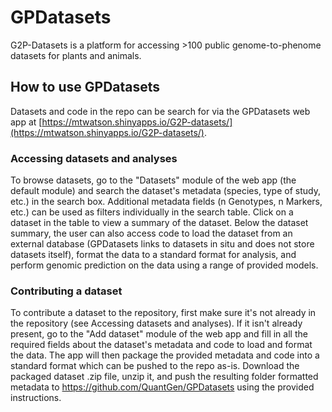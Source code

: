 # GPDatasets

G2P-Datasets is a platform for accessing >100 public genome-to-phenome datasets for plants and animals.

## How to use GPDatasets
Datasets and code in the repo can be search for via the GPDatasets web app at [https://mtwatson.shinyapps.io/G2P-datasets/](https://mtwatson.shinyapps.io/G2P-datasets/). 

### Accessing datasets and analyses
To browse datasets, go to the "Datasets" module of the web app (the default module) and search the dataset's metadata (species, type of study, etc.) in the search box. Additional metadata fields (n Genotypes, n Markers, etc.) can be used as filters individually in the search table. Click on a dataset in the table to view a summary of the dataset. Below the dataset summary, the user can also access code to load the dataset from an external database (GPDatasets links to datasets in situ and does not store datasets itself), format the data to a standard format for analysis, and perform genomic prediction on the data using a range of provided models.

### Contributing a dataset
To contribute a dataset to the repository, first make sure it's not already in the repository (see Accessing datasets and analyses). If it isn't already present, go to the "Add dataset" module of the web app and fill in all the required fields about the dataset's metadata and code to load and format the data. The app will then package the provided metadata and code into a standard format which can be pushed to the repo as-is. Download the packaged dataset .zip file, unzip it, and push the resulting folder formatted metadata to https://github.com/QuantGen/GPDatasets using the provided instructions.
